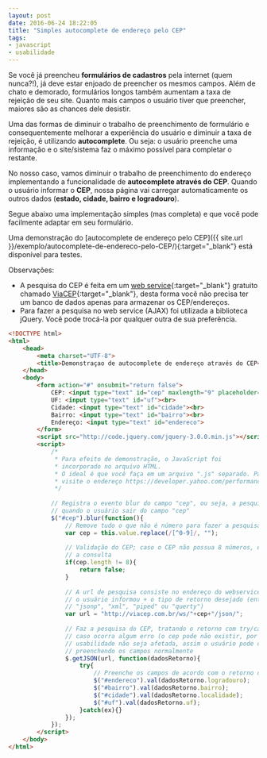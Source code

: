 ```yaml
---
layout: post
date: 2016-06-24 18:22:05
title: "Simples autocomplete de endereço pelo CEP"
tags:
- javascript
- usabilidade
---
```


Se você já preencheu **formulários de cadastros** pela internet (quem nunca?!), já deve estar enjoado de preencher os mesmos campos. Além de chato e demorado, formulários longos também aumentam a taxa de rejeição de seu site. Quanto mais campos o usuário tiver que preencher, maiores são as chances dele desistir.

Uma das formas de diminuir o trabalho de preenchimento de formulário e consequentemente melhorar a experiência do usuário e diminuir a taxa de rejeição, é utilizando **autocomplete**. Ou seja: o usuário preenche uma informação e o site/sistema faz o máximo possível para completar o restante.

No nosso caso, vamos diminuir o trabalho de preenchimento do endereço implementando a funcionalidade de **autocomplete através do CEP**. Quando o usuário informar o **CEP**, nossa página vai carregar automaticamente os outros dados (**estado, cidade, bairro e logradouro**).

Segue abaixo uma implementação simples (mas completa) e que você pode facilmente adaptar em seu formulário.

Uma demonstração do [autocomplete de endereço pelo CEP]({{ site.url }}/exemplo/autocomplete-de-endereco-pelo-CEP/){:target="_blank"} está disponível para testes.


Observações:

* A pesquisa do CEP é feita em um [web service](https://pt.wikipedia.org/wiki/Web_service){:target="_blank"} gratuito chamado [ViaCEP](http://viacep.com.br/ "Web service para consulta de endereço via CEP"){:target="_blank"}, desta forma você não precisa ter um banco de dados apenas para armazenar os CEP/endereços.
* Para fazer a pesquisa no web service (AJAX) foi utilizada a biblioteca jQuery. Você pode trocá-la por qualquer outra de sua preferência.


```html
<!DOCTYPE html>
<html>
	<head>
		<meta charset="UTF-8">
		<title>Demonstraçao de autocomplete de endereço através do CEP</title>
	</head>
	<body>
		<form action="#" onsubmit="return false">
			CEP: <input type="text" id="cep" maxlength="9" placeholder="13483-000" autofocus><br><br>
			UF: <input type="text" id="uf"><br>
			Cidade: <input type="text" id="cidade"><br>
			Bairro: <input type="text" id="bairro"><br>
			Endereço: <input type="text" id="endereco">
		</form>
		<script src="http://code.jquery.com/jquery-3.0.0.min.js"></script>
		<script>
			/*
			 * Para efeito de demonstração, o JavaScript foi
			 * incorporado no arquivo HTML.
			 * O ideal é que você faça em um arquivo ".js" separado. Para mais informações
			 * visite o endereço https://developer.yahoo.com/performance/rules.html#external
			 */
			
			// Registra o evento blur do campo "cep", ou seja, a pesquisa será feita
			// quando o usuário sair do campo "cep"
			$("#cep").blur(function(){
				// Remove tudo o que não é número para fazer a pesquisa
				var cep = this.value.replace(/[^0-9]/, "");
				
				// Validação do CEP; caso o CEP não possua 8 números, então cancela
				// a consulta
				if(cep.length != 8){
					return false;
				}
				
				// A url de pesquisa consiste no endereço do webservice + o cep que
				// o usuário informou + o tipo de retorno desejado (entre "json",
				// "jsonp", "xml", "piped" ou "querty")
				var url = "http://viacep.com.br/ws/"+cep+"/json/";
				
				// Faz a pesquisa do CEP, tratando o retorno com try/catch para que
				// caso ocorra algum erro (o cep pode não existir, por exemplo) a
				// usabilidade não seja afetada, assim o usuário pode continuar//
				// preenchendo os campos normalmente
				$.getJSON(url, function(dadosRetorno){
					try{
						// Preenche os campos de acordo com o retorno da pesquisa
						$("#endereco").val(dadosRetorno.logradouro);
						$("#bairro").val(dadosRetorno.bairro);
						$("#cidade").val(dadosRetorno.localidade);
						$("#uf").val(dadosRetorno.uf);
					}catch(ex){}
				});
			});
		</script>
	</body>
</html>
```
